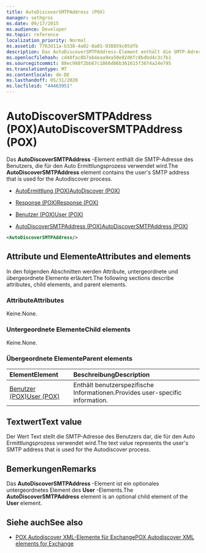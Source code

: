 ```yaml
---
title: AutoDiscoverSMTPAddress (POX)
manager: sethgros
ms.date: 09/17/2015
ms.audience: Developer
ms.topic: reference
localization_priority: Normal
ms.assetid: 7763d11a-b338-4a02-8a01-938859c05dfb
description: Das AutoDiscoverSMTPAddress-Element enthält die SMTP-Adresse des Benutzers, die für den Auto Ermittlungsprozess verwendet wird.
ms.openlocfilehash: cd40fac8b7ab4eaa9ea50e82d6fc8bdbd4c3c7b1
ms.sourcegitcommit: 88ec988f2bb67c1866d06b361615f3674a24e795
ms.translationtype: MT
ms.contentlocale: de-DE
ms.lasthandoff: 05/31/2020
ms.locfileid: "44463951"
---
```

# <a name="autodiscoversmtpaddress-pox"></a><span data-ttu-id="f480f-103">AutoDiscoverSMTPAddress (POX)</span><span class="sxs-lookup"><span data-stu-id="f480f-103">AutoDiscoverSMTPAddress (POX)</span></span>

<span data-ttu-id="f480f-104">Das **AutoDiscoverSMTPAddress** -Element enthält die SMTP-Adresse des Benutzers, die für den Auto Ermittlungsprozess verwendet wird.</span><span class="sxs-lookup"><span data-stu-id="f480f-104">The **AutoDiscoverSMTPAddress** element contains the user's SMTP address that is used for the Autodiscover process.</span></span> 
  
- [<span data-ttu-id="f480f-105">AutoErmittlung (POX)</span><span class="sxs-lookup"><span data-stu-id="f480f-105">AutoDiscover (POX)</span></span>](autodiscover-pox.md)
  
- [<span data-ttu-id="f480f-106">Response (POX)</span><span class="sxs-lookup"><span data-stu-id="f480f-106">Response (POX)</span></span>](response-pox.md)
  
- [<span data-ttu-id="f480f-107">Benutzer (POX)</span><span class="sxs-lookup"><span data-stu-id="f480f-107">User (POX)</span></span>](user-pox.md)
  
- [<span data-ttu-id="f480f-108">AutoDiscoverSMTPAddress (POX)</span><span class="sxs-lookup"><span data-stu-id="f480f-108">AutoDiscoverSMTPAddress (POX)</span></span>](autodiscoversmtpaddress-pox.md)
  
```XML
<AutoDiscoverSMTPAddress/>
```

## <a name="attributes-and-elements"></a><span data-ttu-id="f480f-109">Attribute und Elemente</span><span class="sxs-lookup"><span data-stu-id="f480f-109">Attributes and elements</span></span>

<span data-ttu-id="f480f-110">In den folgenden Abschnitten werden Attribute, untergeordnete und übergeordnete Elemente erläutert.</span><span class="sxs-lookup"><span data-stu-id="f480f-110">The following sections describe attributes, child elements, and parent elements.</span></span>
  
### <a name="attributes"></a><span data-ttu-id="f480f-111">Attribute</span><span class="sxs-lookup"><span data-stu-id="f480f-111">Attributes</span></span>

<span data-ttu-id="f480f-112">Keine.</span><span class="sxs-lookup"><span data-stu-id="f480f-112">None.</span></span>
  
### <a name="child-elements"></a><span data-ttu-id="f480f-113">Untergeordnete Elemente</span><span class="sxs-lookup"><span data-stu-id="f480f-113">Child elements</span></span>

<span data-ttu-id="f480f-114">Keine.</span><span class="sxs-lookup"><span data-stu-id="f480f-114">None.</span></span>
  
### <a name="parent-elements"></a><span data-ttu-id="f480f-115">Übergeordnete Elemente</span><span class="sxs-lookup"><span data-stu-id="f480f-115">Parent elements</span></span>

|<span data-ttu-id="f480f-116">**Element**</span><span class="sxs-lookup"><span data-stu-id="f480f-116">**Element**</span></span>|<span data-ttu-id="f480f-117">**Beschreibung**</span><span class="sxs-lookup"><span data-stu-id="f480f-117">**Description**</span></span>|
|:-----|:-----|
|[<span data-ttu-id="f480f-118">Benutzer (POX)</span><span class="sxs-lookup"><span data-stu-id="f480f-118">User (POX)</span></span>](user-pox.md) <br/> |<span data-ttu-id="f480f-119">Enthält benutzerspezifische Informationen.</span><span class="sxs-lookup"><span data-stu-id="f480f-119">Provides user-specific information.</span></span>  <br/> |
   
## <a name="text-value"></a><span data-ttu-id="f480f-120">Textwert</span><span class="sxs-lookup"><span data-stu-id="f480f-120">Text value</span></span>

<span data-ttu-id="f480f-121">Der Wert Text stellt die SMTP-Adresse des Benutzers dar, die für den Auto Ermittlungsprozess verwendet wird.</span><span class="sxs-lookup"><span data-stu-id="f480f-121">The text value represents the user's SMTP address that is used for the Autodiscover process.</span></span>
  
## <a name="remarks"></a><span data-ttu-id="f480f-122">Bemerkungen</span><span class="sxs-lookup"><span data-stu-id="f480f-122">Remarks</span></span>

<span data-ttu-id="f480f-123">Das **AutoDiscoverSMTPAddress** -Element ist ein optionales untergeordnetes Element des **User** -Elements.</span><span class="sxs-lookup"><span data-stu-id="f480f-123">The **AutoDiscoverSMTPAddress** element is an optional child element of the **User** element.</span></span> 
  
## <a name="see-also"></a><span data-ttu-id="f480f-124">Siehe auch</span><span class="sxs-lookup"><span data-stu-id="f480f-124">See also</span></span>

- [<span data-ttu-id="f480f-125">POX Autodiscover XML-Elemente für Exchange</span><span class="sxs-lookup"><span data-stu-id="f480f-125">POX Autodiscover XML elements for Exchange</span></span>](pox-autodiscover-xml-elements-for-exchange.md)

